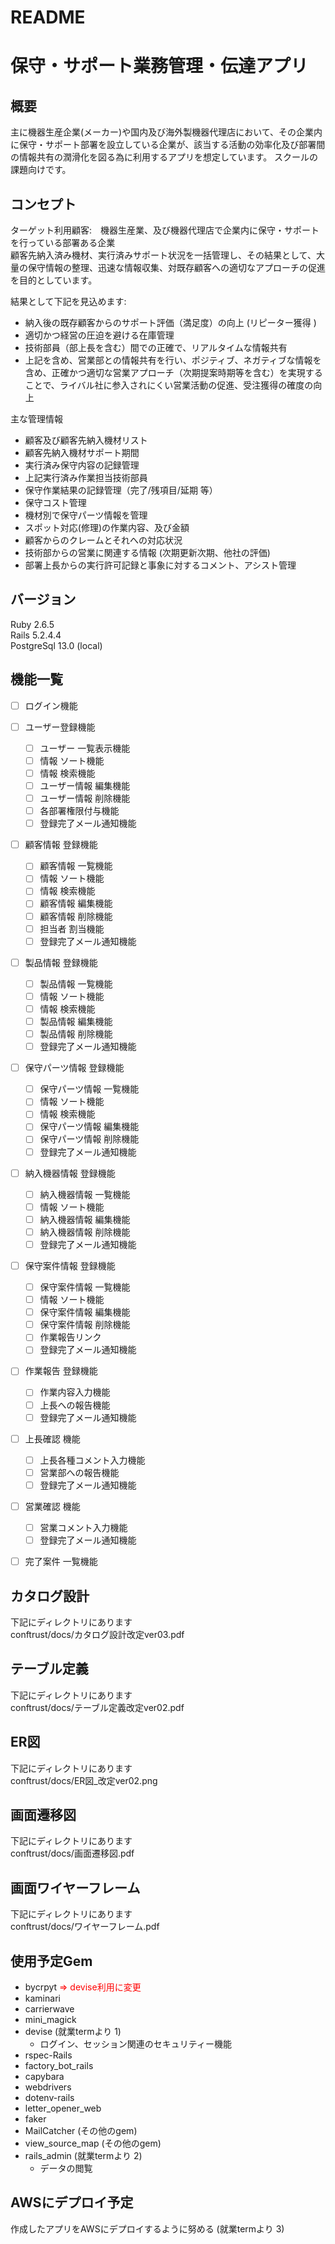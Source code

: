 # README

# 保守・サポート業務管理・伝達アプリ

## 概要
主に機器生産企業(メーカー)や国内及び海外製機器代理店において、その企業内に保守・サポート部署を設立している企業が、該当する活動の効率化及び部署間の情報共有の潤滑化を図る為に利用するアプリを想定しています。
スクールの課題向けです。

## コンセプト
ターゲット利用顧客:&emsp;機器生産業、及び機器代理店で企業内に保守・サポートを行っている部署ある企業<br>
顧客先納入済み機材、実行済みサポート状況を一括管理し、その結果として、大量の保守情報の整理、迅速な情報収集、対既存顧客への適切なアプローチの促進を目的としています。<br>

結果として下記を見込めます:  
  * 納入後の既存顧客からのサポート評価（満足度）の向上 (リピーター獲得 )
  * 適切かつ経営の圧迫を避ける在庫管理
  * 技術部員（部上長を含む）間での正確で、リアルタイムな情報共有
  * 上記を含め、営業部との情報共有を行い、ポジティブ、ネガティブな情報を含め、正確かつ適切な営業アプローチ（次期提案時期等を含む）を実現することで、ライバル社に参入されにくい営業活動の促進、受注獲得の確度の向上

主な管理情報
  * 顧客及び顧客先納入機材リスト
  * 顧客先納入機材サポート期間
  * 実行済み保守内容の記録管理
  * 上記実行済み作業担当技術部員
  * 保守作業結果の記録管理（完了/残項目/延期 等）
  * 保守コスト管理
  * 機材別で保守パーツ情報を管理
  * スポット対応(修理)の作業内容、及び金額
  * 顧客からのクレームとそれへの対応状況
  * 技術部からの営業に関連する情報 (次期更新次期、他社の評価)
  * 部署上長からの実行許可記録と事象に対するコメント、アシスト管理


## バージョン
Ruby 2.6.5<br>  Rails 5.2.4.4<br>PostgreSql 13.0 (local)<br>

## 機能一覧
- [ ] ログイン機能
- [ ] ユーザー登録機能
  - [ ] ユーザー 一覧表示機能
  - [ ] 情報 ソート機能
  - [ ] 情報 検索機能
  - [ ] ユーザー情報 編集機能
  - [ ] ユーザー情報 削除機能
  - [ ] 各部署権限付与機能
  - [ ] 登録完了メール通知機能
- [ ] 顧客情報 登録機能
  - [ ] 顧客情報 一覧機能
  - [ ] 情報 ソート機能
  - [ ] 情報 検索機能  
  - [ ] 顧客情報 編集機能
  - [ ] 顧客情報 削除機能
  - [ ] 担当者 割当機能
  - [ ] 登録完了メール通知機能
- [ ] 製品情報 登録機能
  - [ ] 製品情報 一覧機能
  - [ ] 情報 ソート機能
  - [ ] 情報 検索機能
  - [ ] 製品情報 編集機能
  - [ ] 製品情報 削除機能
  - [ ] 登録完了メール通知機能  
- [ ] 保守パーツ情報 登録機能
  - [ ] 保守パーツ情報 一覧機能
  - [ ] 情報 ソート機能
  - [ ] 情報 検索機能
  - [ ] 保守パーツ情報 編集機能
  - [ ] 保守パーツ情報 削除機能
  - [ ] 登録完了メール通知機能
- [ ] 納入機器情報 登録機能
  - [ ] 納入機器情報 一覧機能
  - [ ] 情報 ソート機能
  - [ ] 納入機器情報 編集機能
  - [ ] 納入機器情報 削除機能
  - [ ] 登録完了メール通知機能  
- [ ] 保守案件情報 登録機能
  - [ ] 保守案件情報 一覧機能
  - [ ] 情報 ソート機能
  - [ ] 保守案件情報 編集機能
  - [ ] 保守案件情報 削除機能
  - [ ] 作業報告リンク
  - [ ] 登録完了メール通知機能
- [ ] 作業報告 登録機能
  - [ ] 作業内容入力機能
  - [ ] 上長への報告機能
  - [ ] 登録完了メール通知機能
- [ ] 上長確認 機能
  - [ ] 上長各種コメント入力機能
  - [ ] 営業部への報告機能
  - [ ] 登録完了メール通知機能
- [ ] 営業確認 機能
  - [ ] 営業コメント入力機能
  - [ ] 登録完了メール通知機能
- [ ] 完了案件 一覧機能


## カタログ設計
  下記にディレクトリにあります<br>
  conftrust/docs/カタログ設計改定ver03.pdf
## テーブル定義
  下記にディレクトリにあります<br>
  conftrust/docs/テーブル定義改定ver02.pdf
## ER図
  下記にディレクトリにあります<br>
  conftrust/docs/ER図_改定ver02.png  
## 画面遷移図
  下記にディレクトリにあります<br>
  conftrust/docs/画面遷移図.pdf
## 画面ワイヤーフレーム
  下記にディレクトリにあります<br>
  conftrust/docs/ワイヤーフレーム.pdf


## 使用予定Gem
* bycrpyt <font color="RED">=> devise利用に変更</font>
* kaminari
* carrierwave
* mini_magick
* devise (就業termより 1)
  - ログイン、セッション関連のセキュリティー機能
* rspec-Rails
* factory_bot_rails
* capybara
* webdrivers
* dotenv-rails
* letter_opener_web
* faker
* MailCatcher (その他のgem)
* view_source_map (その他のgem)
* rails_admin (就業termより 2)
  - データの閲覧

## AWSにデプロイ予定
   作成したアプリをAWSにデプロイするように努める (就業termより 3)
